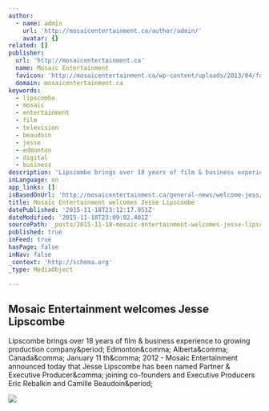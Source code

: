 ```yaml
---
author:
  - name: admin
    url: 'http://mosaicentertainment.ca/author/admin/'
    avatar: {}
related: []
publisher:
  url: 'http://mosaicentertainment.ca'
  name: Mosaic Entertainment
  favicon: 'http://mosaicentertainment.ca/wp-content/uploads/2013/04/favicon.png'
  domain: mosaicentertainment.ca
keywords:
  - lipscombe
  - mosaic
  - entertainment
  - film
  - television
  - beaudoin
  - jesse
  - edmonton
  - digital
  - business
description: 'Lipscombe brings over 18 years of film & business experience to growing production company. Edmonton, Alberta, Canada, January 11 th, 2012 - Mosaic Entertainment announced today that Jesse Lipscombe has been named Partner & Executive Producer, joining co-founders and Executive Producers Eric Rebalkin and Camille Beaudoin.'
inLanguage: en
app_links: []
isBasedOnUrl: 'http://mosaicentertainment.ca/general-news/welcome-jess/'
title: Mosaic Entertainment welcomes Jesse Lipscombe
datePublished: '2015-11-18T23:12:17.951Z'
dateModified: '2015-11-18T23:09:02.401Z'
sourcePath: _posts/2015-11-18-mosaic-entertainment-welcomes-jesse-lipscombe.md
published: true
inFeed: true
hasPage: false
inNav: false
_context: 'http://schema.org'
_type: MediaObject

---
```

<article style=""><h1>Mosaic Entertainment welcomes Jesse Lipscombe</h1><p>Lipscombe brings over 18 years of film &amp; business experience to growing production company&amp;period; Edmonton&amp;comma; Alberta&amp;comma; Canada&amp;comma; January 11 th&amp;comma; 2012 - Mosaic Entertainment announced today that Jesse Lipscombe has been named Partner &amp; Executive Producer&amp;comma; joining co-founders and Executive Producers Eric Rebalkin and Camille Beaudoin&amp;period;</p><img src="http://mosaicentertainment.ca/wp-content/uploads/2013/02/jesse-news.png" /></article>